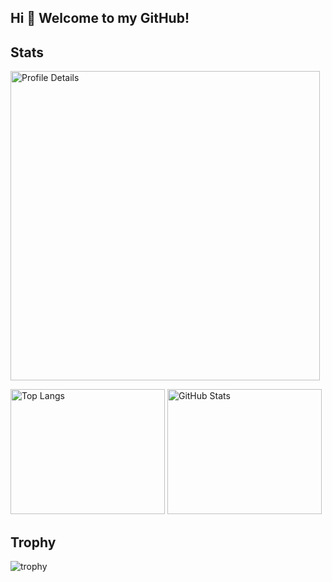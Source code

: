 ## Hi 👋 Welcome to my GitHub!

<!--
**DaiIshida4869/DaiIshida4869** is a ✨ _special_ ✨ repository because its `README.md` (this file) appears on your GitHub profile.

Here are some ideas to get you started:

- 🔭 I’m currently working on ...
- 🌱 I’m currently learning ...
- 👯 I’m looking to collaborate on ...
- 🤔 I’m looking for help with ...
- 💬 Ask me about ...
- 📫 How to reach me: ...
- 😄 Pronouns: ...
- ⚡ Fun fact: ...
-->

## Stats
<p align="left">
  <img alt="Profile Details" width="495px" src="http://github-profile-summary-cards.vercel.app/api/cards/profile-details?username=DaiIshida4869&theme=gruvbox" />
</p>
<p align="left"> 
  <img alt="Top Langs" height="200px" width="247px" src="https://github-readme-stats.vercel.app/api/top-langs/?username=DaiIshida4869&layout=compact&show_icons=true&theme=onedark" />
  <img alt="GitHub Stats" height="200px" width="247px" src="https://github-readme-stats.vercel.app/api?username=DaiIshida4869&theme=onedark&show_icons=true" />
</p>


## Trophy
![trophy](https://github-profile-trophy.vercel.app/?username=DaiIshida4869&theme=gruvbox)

